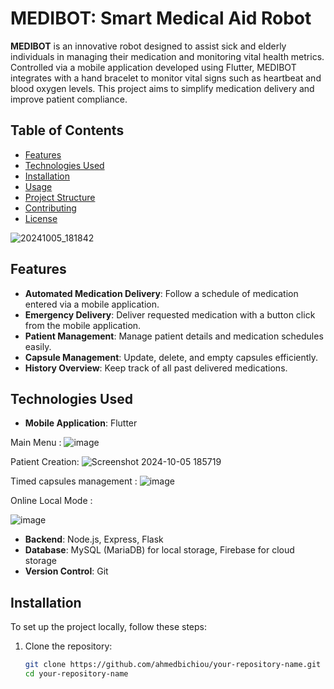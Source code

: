 # MEDIBOT: Smart Medical Aid Robot

**MEDIBOT** is an innovative robot designed to assist sick and elderly individuals in managing their medication and monitoring vital health metrics. Controlled via a mobile application developed using Flutter, MEDIBOT integrates with a hand bracelet to monitor vital signs such as heartbeat and blood oxygen levels. This project aims to simplify medication delivery and improve patient compliance.

## Table of Contents
- [Features](#features)
- [Technologies Used](#technologies-used)
- [Installation](#installation)
- [Usage](#usage)
- [Project Structure](#project-structure)
- [Contributing](#contributing)
- [License](#license)


![20241005_181842](https://github.com/user-attachments/assets/256a9d4b-1242-40bd-b534-2b1098a935f6)

## Features
- **Automated Medication Delivery**: Follow a schedule of medication entered via a mobile application.
- **Emergency Delivery**: Deliver requested medication with a button click from the mobile application.
- **Patient Management**: Manage patient details and medication schedules easily.
- **Capsule Management**: Update, delete, and empty capsules efficiently.
- **History Overview**: Keep track of all past delivered medications.

## Technologies Used
- **Mobile Application**: Flutter


Main Menu :
![image](https://github.com/user-attachments/assets/df047c18-0213-46e7-ba21-a8e902e2c59b)

Patient Creation:
![Screenshot 2024-10-05 185719](https://github.com/user-attachments/assets/a92956d7-6231-4f58-9264-6df4730d1d7f)

Timed capsules management :
![image](https://github.com/user-attachments/assets/09b10269-2d0f-4b00-88d2-c89f435b9ba9)


Online Local Mode :

![image](https://github.com/user-attachments/assets/c1cd5c5c-cfe0-43aa-93cb-6ce6de83de7f)

- **Backend**: Node.js, Express, Flask
- **Database**: MySQL (MariaDB) for local storage, Firebase for cloud storage
- **Version Control**: Git

## Installation
To set up the project locally, follow these steps:

1. Clone the repository:
   ```bash
   git clone https://github.com/ahmedbichiou/your-repository-name.git
   cd your-repository-name
